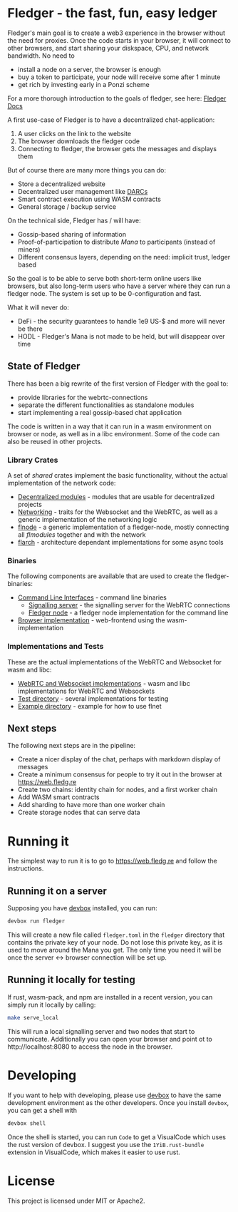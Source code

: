# Fledger - the fast, fun, easy ledger

Fledger's main goal is to create a web3 experience in the browser without the
need for proxies.
Once the code starts in your browser, it will connect to other browsers,
and start sharing your diskspace, CPU, and network bandwidth.
No need to 
- install a node on a server, the browser is enough
- buy a token to participate, your node will receive some after 1 minute
- get rich by investing early in a Ponzi scheme

For a more thorough introduction to the goals of fledger, see here: [Fledger Docs](https://fledg.re)

A first use-case of Fledger is to have a decentralized chat-application:
1. A user clicks on the link to the website
1. The browser downloads the fledger code
1. Connecting to fledger, the browser gets the messages and displays them

But of course there are many more things you can do:
- Store a decentralized website
- Decentralized user management like [DARCs](https://www.c4dt.org/article/darc/)
- Smart contract execution using WASM contracts
- General storage / backup service

On the technical side, Fledger has / will have:
- Gossip-based sharing of information
- Proof-of-participation to distribute _Mana_ to participants (instead of miners)
- Different consensus layers, depending on the need: implicit trust, ledger based

So the goal is to be able to serve both short-term online users like browsers,
but also long-term users who have a server where they can run a fledger node.
The system is set up to be 0-configuration and fast.

What it will never do:
- DeFi - the security guarantees to handle 1e9 US-$ and more will never be there
- HODL - Fledger's Mana is not made to be held, but will disappear over time

## State of Fledger

There has been a big rewrite of the first version of Fledger with the goal to:
- provide libraries for the webrtc-connections
- separate the different functionalities as standalone modules
- start implementing a real gossip-based chat application

The code is written in a way that it can run in a wasm environment on
browser or node, as well as in a libc environment.
Some of the code can also be reused in other projects.

### Library Crates

A set of _shared_ crates implement the basic functionality, without the actual implementation
of the network code:

- [Decentralized modules](./flmodules/) - modules that are usable for decentralized projects
- [Networking](./flnet) - traits for the Websocket and the WebRTC, as well as a generic
  implementation of the networking logic
- [flnode](./flnode) - a generic implementation of a fledger-node, mostly connecting all
  _flmodules_ together and with the network
- [flarch](./flarch) - architecture dependant implementations for some async tools

### Binaries

The following components are available that are used to create the fledger-binaries:
- [Command Line Interfaces](./cli) - command line binaries
  - [Signalling server](./cli/flsignal) - the signalling server for the WebRTC connections
  - [Fledger node](./cli/fledger) - a fledger node implementation for the command line
- [Browser implementation](./flbrowser) - web-frontend using the wasm-implementation

### Implementations and Tests

These are the actual implementations of the WebRTC and Websocket for wasm and libc:
- [WebRTC and Websocket implementations](./flnet) - wasm and libc implementations for WebRTC and Websockets
- [Test directory](./test) - several implementations for testing
- [Example directory](./example) - example for how to use flnet

## Next steps

The following next steps are in the pipeline:
- Create a nicer display of the chat, perhaps with markdown display of messages
- Create a minimum consensus for people to try it out in the browser at
https://web.fledg.re
- Create two chains: identity chain for nodes, and a first worker chain
- Add WASM smart contracts
- Add sharding to have more than one worker chain
- Create storage nodes that can serve data

# Running it

The simplest way to run it is to go to https://web.fledg.re and follow the
instructions.

## Running it on a server

Supposing you have [devbox](https://www.jetify.com/devbox/docs/installing_devbox/) installed, you can run:

```bash
devbox run fledger
```

This will create a new file called `fledger.toml` in the `fledger` directory
that contains the private key of your node.
Do not lose this private key, as it is used to move around the Mana you get.
The only time you need it will be once the server <-> browser connection will
be set up.

## Running it locally for testing

If rust, wasm-pack, and npm are installed in a recent version, you can simply
run it locally by calling:

```bash
make serve_local
```

This will run a local signalling server and two nodes that start to communicate.
Additionally you can open your browser and point ot to http://localhost:8080 to
access the node in the browser.

# Developing

If you want to help with developing, please use
[devbox](https://www.jetify.com/devbox/docs/installing_devbox/)
to have the same development environment as the other developers.
Once you install `devbox`, you can get a shell with

```bash
devbox shell
```

Once the shell is started, you can run `Code` to get a VisualCode which uses the rust
version of devbox.
I suggest you use the `1YiB.rust-bundle` extension in VisualCode, which makes it easier
to use rust.

# License

This project is licensed under MIT or Apache2.
